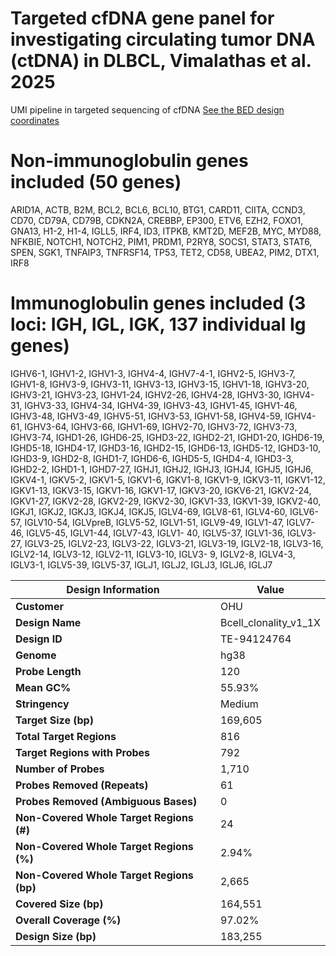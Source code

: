 # Targeted cfDNA gene panel for investigating circulating tumor DNA (ctDNA) in DLBCL, Vimalathas et al. 2025
UMI pipeline in targeted sequencing of cfDNA
[See the BED design coordinates](Probes_merged_ok_OUH_Bcell_clonality_v1_1X_TE-94124764_hg38.bed)


# Non-immunoglobulin genes included (50 genes)
ARID1A,
ACTB,
B2M,
BCL2,
BCL6,
BCL10,
BTG1,
CARD11,
CIITA,
CCND3,
CD70,
CD79A,
CD79B,
CDKN2A,
CREBBP,
EP300,
ETV6,
EZH2,
FOXO1,
GNA13,
H1-2,
H1-4,
IGLL5,
IRF4,
ID3,
ITPKB,
KMT2D,
MEF2B,
MYC,
MYD88,
NFKBIE,
NOTCH1,
NOTCH2,
PIM1,
PRDM1,
P2RY8,
SOCS1,
STAT3,
STAT6,
SPEN,
SGK1,
TNFAIP3,
TNFRSF14,
TP53,
TET2,
CD58,
UBEA2,
PIM2,
DTX1,
IRF8

# Immunoglobulin genes included (3 loci: IGH, IGL, IGK, 137 individual Ig genes)
IGHV6-1, IGHV1-2, IGHV1-3, IGHV4-4, IGHV7-4-1, IGHV2-5, IGHV3-7, IGHV1-8, IGHV3-9, IGHV3-11, IGHV3-13, IGHV3-15, IGHV1-18, IGHV3-20, IGHV3-21, IGHV3-23, IGHV1-24, IGHV2-26, IGHV4-28, IGHV3-30, IGHV4-31, IGHV3-33, IGHV4-34, IGHV4-39, IGHV3-43, IGHV1-45, IGHV1-46, IGHV3-48, IGHV3-49, IGHV5-51, IGHV3-53, IGHV1-58, IGHV4-59, IGHV4-61, IGHV3-64, IGHV3-66, IGHV1-69, IGHV2-70, IGHV3-72, IGHV3-73, IGHV3-74, IGHD1-26, IGHD6-25, IGHD3-22, IGHD2-21, IGHD1-20, IGHD6-19, IGHD5-18, IGHD4-17, IGHD3-16, IGHD2-15, IGHD6-13, IGHD5-12, IGHD3-10, IGHD3-9, IGHD2-8, IGHD1-7, IGHD6-6, IGHD5-5, IGHD4-4, IGHD3-3, IGHD2-2, IGHD1-1, IGHD7-27, IGHJ1, IGHJ2, IGHJ3, IGHJ4, IGHJ5, IGHJ6,
IGKV4-1, IGKV5-2, IGKV1-5, IGKV1-6, IGKV1-8, IGKV1-9, IGKV3-11, IGKV1-12, IGKV1-13, IGKV3-15, IGKV1-16, IGKV1-17, IGKV3-20, IGKV6-21, IGKV2-24, IGKV1-27, IGKV2-28, IGKV2-29, IGKV2-30, IGKV1-33, IGKV1-39, IGKV2-40, IGKJ1, IGKJ2, IGKJ3, IGKJ4, IGKJ5,
IGLV4-69, IGLV8-61, IGLV4-60, IGLV6-57, IGLV10-54, IGLVpreB, IGLV5-52, IGLV1-51, IGLV9-49, IGLV1-47, IGLV7-46, IGLV5-45, IGLV1-44, IGLV7-43, IGLV1- 40, IGLV5-37, IGLV1-36, IGLV3-27, IGLV3-25, IGLV2-23, IGLV3-22, IGLV3-21, IGLV3-19, IGLV2-18, IGLV3-16, IGLV2-14, IGLV3-12, IGLV2-11, IGLV3-10, IGLV3- 9, IGLV2-8, IGLV4-3, IGLV3-1, IGLV5-39, IGLV5-37, IGLJ1, IGLJ2, IGLJ3, IGLJ6, IGLJ7


| **Design Information**              | **Value**                   |
|-------------------------------------|-----------------------------|
| **Customer**                        | OHU                         |
| **Design Name**                     | Bcell_clonality_v1_1X       |
| **Design ID**                       | TE-94124764                 |
| **Genome**                          | hg38                        |
| **Probe Length**                    | 120                         |
| **Mean GC%**                        | 55.93%                      |
| **Stringency**                      | Medium                      |
| **Target Size (bp)**                 | 169,605                     |
| **Total Target Regions**            | 816                         |
| **Target Regions with Probes**      | 792                         |
| **Number of Probes**                | 1,710                       |
| **Probes Removed (Repeats)**        | 61                          |
| **Probes Removed (Ambiguous Bases)** | 0                           |
| **Non-Covered Whole Target Regions (#)** | 24                     |
| **Non-Covered Whole Target Regions (%)** | 2.94%                  |
| **Non-Covered Whole Target Regions (bp)** | 2,665                 |
| **Covered Size (bp)**               | 164,551                     |
| **Overall Coverage (%)**            | 97.02%                      |
| **Design Size (bp)**                | 183,255                     |

